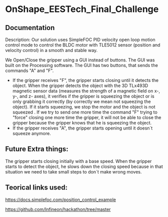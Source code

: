 # OnShape_EESTech_Final_Challenge

## Documentation
Description:
	Our solution uses SimpleFOC PID velocity open loop motion control mode to control the BLDC motor with TLE5012 sensor (position and velocity control) in a smooth and stable way.

We Open/Close the gripper using a GUI instead of buttons. The GUI was built on the Processing software. The GUI has two buttons, that sends the commands "A" and "F".

- If the gripper receives "F", the gripper starts closing until it detects the object. When the gripper detects the object with the 3D TLx493D magnetic sensor data (measures the strength of a magnetic field on x-, y-, and z- axes), it verifies if the gripper is squeezing the object or is only grabbing it correctly (by correctly we mean not squeezing the object). If it starts squeezing, we stop the motor and the object is not squeezed . If we try to send one more time the command "F" trying to "force" closing one more time the gripper, it will not be able to close the gripper because the gripper knows that he is squeezing the object. 
- If the gripper receives "A", the gripper starts opening until it doesn´t squeeze anymore.


## Future Extra things:
The gripper starts closing initially with a base speed. When the gripper starts to detect the object, he slows down the closing speed because in that situation we need to take small steps to don´t make wrong moves.

## Teorical links used:
https://docs.simplefoc.com/position_control_example

https://github.com/Infineon/hackathon/tree/master
